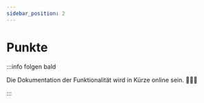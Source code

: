 ```yaml
---
sidebar_position: 2
---
```


# Punkte

:::info folgen bald

Die Dokumentation der Funktionalität wird in Kürze online sein. 🧑🏻‍💻

:::
